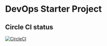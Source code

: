 # DevOps Starter Project

## Circle CI status
[![CircleCI](https://circleci.com/gh/meaghanlewis/coursera-devops.svg?style=svg)](https://circleci.com/gh/meaghanlewis/coursera-devops)
